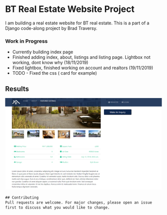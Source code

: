 # BT Real Estate Website Project

I am building a real estate website for BT real estate. This is a part of a Django code-along project by Brad Traversy.

### Work in Progress
- Currently building index page
- Finished adding index, about, listings and listing page. Lightbox not working, dont know why  (18/11/2019)
- Fixed lightbox, finished working on account and realtors (19/11/2019)
- TODO - Fixed the css ( card for example)

## Results
![Website's Picture](showcase/Untitled.png)


```
## Contributing
Pull requests are welcome. For major changes, please open an issue first to discuss what you would like to change.
```
